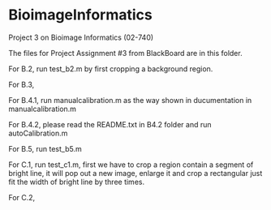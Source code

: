 BioimageInformatics
===================
Project 3 on Bioimage Informatics (02-740)

The files for Project Assignment #3 from BlackBoard are in this folder.  

For B.2, run test_b2.m by first cropping a background region.

For B.3, 

For B.4.1, run manualcalibration.m as the way shown in ducumentation in manualcalibration.m

For B.4.2, please read the README.txt in B4.2 folder and run autoCalibration.m

For B.5, run test_b5.m

For C.1, run test_c1.m, first we have to crop a region contain a segment  of bright line, it will pop out a new image, enlarge it and crop a rectangular just fit the width of bright line by three times.

For C.2, 

